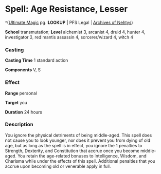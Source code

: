 # Spell: Age Resistance, Lesser

^([Ultimate Magic][ss-lesser-age-resistance] pg. **LOOKUP** | PFS Legal | [Archives of Nehtys][sn-lesser-age-resistance])

**School** transmutation; **Level** alchemist 3, arcanist 4, druid 4, hunter 4, investigator 3, red mantis assassin 4, sorcerer/wizard 4, witch 4

### Casting

**Casting Time** 1 standard action  

**Components** V, S

### Effect

**Range** personal  

**Target** you  

**Duration** 24 hours

### Description

You ignore the physical detriments of being middle-aged. This spell does not cause you to look younger, nor does it prevent you from dying of old age, but as long as the spell is in effect, you ignore the 1 penalties to Strength, Dexterity, and Constitution that accrue once you become middle-aged. You retain the age-related bonuses to Intelligence, Wisdom, and Charisma while under the effects of this spell. Additional penalties that you accrue upon becoming old or venerable apply in full.

[ss-lesser-age-resistance]: http://paizo.com/pathfinderRPG/v57
[sn-lesser-age-resistance]: http://www.archivesofnethys.com/SpellDisplay.aspx?ItemName=Age%20Resistance%2C%20Lesser